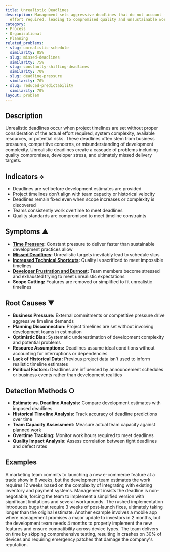 ```yaml
---
title: Unrealistic Deadlines
description: Management sets aggressive deadlines that do not account for the actual
  effort required, leading to compromised quality and unsustainable work practices.
category:
- Process
- Organizational
- Planning
related_problems:
- slug: unrealistic-schedule
  similarity: 85%
- slug: missed-deadlines
  similarity: 75%
- slug: constantly-shifting-deadlines
  similarity: 70%
- slug: deadline-pressure
  similarity: 70%
- slug: reduced-predictability
  similarity: 70%
layout: problem
---
```


## Description

Unrealistic deadlines occur when project timelines are set without proper consideration of the actual effort required, system complexity, available resources, or potential risks. These deadlines often stem from business pressures, competitive concerns, or misunderstanding of development complexity. Unrealistic deadlines create a cascade of problems including quality compromises, developer stress, and ultimately missed delivery targets.

## Indicators ⟡

- Deadlines are set before development estimates are provided
- Project timelines don't align with team capacity or historical velocity
- Deadlines remain fixed even when scope increases or complexity is discovered
- Teams consistently work overtime to meet deadlines
- Quality standards are compromised to meet timeline constraints

## Symptoms ▲

- **[Time Pressure](time-pressure.md):** Constant pressure to deliver faster than sustainable development practices allow
- **[Missed Deadlines](missed-deadlines.md):** Unrealistic targets inevitably lead to schedule slips
- **[Increased Technical Shortcuts](increased-technical-shortcuts.md):** Quality is sacrificed to meet impossible timelines
- **[Developer Frustration and Burnout](developer-frustration-and-burnout.md):** Team members become stressed and exhausted trying to meet unrealistic expectations
- **Scope Cutting:** Features are removed or simplified to fit unrealistic timelines

## Root Causes ▼

- **Business Pressure:** External commitments or competitive pressure drive aggressive timeline demands
- **Planning Disconnection:** Project timelines are set without involving development teams in estimation
- **Optimistic Bias:** Systematic underestimation of development complexity and potential problems
- **Resource Assumptions:** Deadlines assume ideal conditions without accounting for interruptions or dependencies
- **Lack of Historical Data:** Previous project data isn't used to inform realistic timeline estimates
- **Political Factors:** Deadlines are influenced by announcement schedules or business events rather than development realities

## Detection Methods ○

- **Estimate vs. Deadline Analysis:** Compare development estimates with imposed deadlines
- **Historical Timeline Analysis:** Track accuracy of deadline predictions over time
- **Team Capacity Assessment:** Measure actual team capacity against planned work
- **Overtime Tracking:** Monitor work hours required to meet deadlines
- **Quality Impact Analysis:** Assess correlation between tight deadlines and defect rates

## Examples

A marketing team commits to launching a new e-commerce feature at a trade show in 6 weeks, but the development team estimates the work requires 12 weeks based on the complexity of integrating with existing inventory and payment systems. Management insists the deadline is non-negotiable, forcing the team to implement a simplified version with significant limitations and several workarounds. The rushed implementation introduces bugs that require 3 weeks of post-launch fixes, ultimately taking longer than the original estimate. Another example involves a mobile app where management promises a major update to investors in 2 months, but the development team needs 4 months to properly implement the new features and ensure compatibility across device types. The team delivers on time by skipping comprehensive testing, resulting in crashes on 30% of devices and requiring emergency patches that damage the company's reputation.